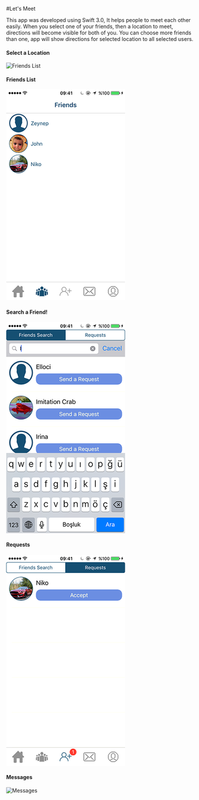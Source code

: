#Let's Meet

This app was developed using Swift 3.0, It helps people to meet each other easily. When you select one of your friends, then a location to meet, directions will become visible for both of you. You can choose more friends than one, app will show directions for selected location to all selected users. 

#### **Select a Location**

![Friends List](http://i.hizliresim.com/pXLq7n.gif)  

#### Friends List

![Friends List](https://github.com/GokmenAkar/Let-s-Meet/blob/master/IMG_2545.PNG)  

#### Search a Friend!

![Search](https://github.com/GokmenAkar/Let-s-Meet/blob/master/IMG_2546.PNG) 

#### Requests 

![Request](https://github.com/GokmenAkar/Let-s-Meet/blob/master/IMG_2553.PNG)  

#### Messages

![Messages](http://i.hizliresim.com/r6rYPz.png) 

